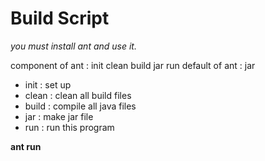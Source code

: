 <h1>Build Script</h1>

  <i>you must install ant and use it.</i>
  
  component of ant : init clean build jar run
  default of ant : jar
  
  * init  : set up
  * clean : clean all build files
  * build : compile all java files
  * jar   : make jar file
  * run   : run this program
  
   <strong>ant run</strong>

